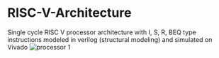 # RISC-V-Architecture
Single cycle RISC V processor architecture with I, S, R, BEQ type instructions modeled in verilog (structural modeling) and simulated on Vivado
![processor 1](https://user-images.githubusercontent.com/75924049/199700395-5ba8ecbf-2206-4ccd-802e-96227d483c77.png)
